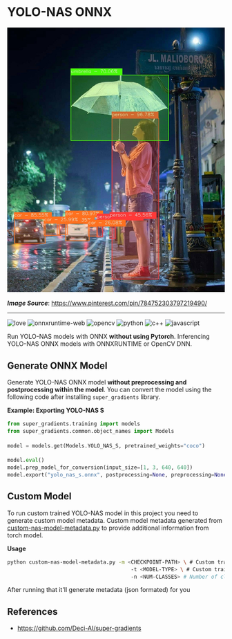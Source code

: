 # YOLO-NAS ONNX

<p align="center">
    <img src="./assets/sample-4.jpg" alt="sample" />
</p>

**_Image Source_**: https://www.pinterest.com/pin/784752303797219490/

---

![love](https://img.shields.io/badge/Made%20with-🖤-white)
![onnxruntime-web](https://img.shields.io/badge/onnxruntime--web-white?logo=onnx&logoColor=black)
![opencv](https://img.shields.io/badge/OpenCV-4.7.0-white?logo=opencv)
![python](https://img.shields.io/badge/Python-darkgreen?logo=python)
![c++](https://img.shields.io/badge/C++-red?logo=cplusplus)
![javascript](https://img.shields.io/badge/JavaScript-green?logo=javascript)

Run YOLO-NAS models with ONNX **without using Pytorch**. Inferencing YOLO-NAS ONNX models with ONNXRUNTIME or OpenCV DNN.

## Generate ONNX Model

Generate YOLO-NAS ONNX model **without preprocessing and postprocessing within the model**.
You can convert the model using the following code after installing `super_gradients` library.

**Example: Exporting YOLO-NAS S**

```python
from super_gradients.training import models
from super_gradients.common.object_names import Models

model = models.get(Models.YOLO_NAS_S, pretrained_weights="coco")

model.eval()
model.prep_model_for_conversion(input_size=[1, 3, 640, 640])
model.export("yolo_nas_s.onnx", postprocessing=None, preprocessing=None)
```

## Custom Model

To run custom trained YOLO-NAS model in this project you need to generate custom model metadata.
Custom model metadata generated from [custom-nas-model-metadata.py](https://gist.github.com/Hyuto/f3db1c0c2c36308284e101f441c2555f)
to provide additional information from torch model.

**Usage**

```bash
python custom-nas-model-metadata.py -m <CHECKPOINT-PATH> \ # Custom trained YOLO-NAS checkpoint path
                                        -t <MODEL-TYPE> \ # Custom trained YOLO-NAS model type
                                        -n <NUM-CLASSES> # Number of classes
```

After running that it'll generate metadata (json formated) for you

## References

- https://github.com/Deci-AI/super-gradients
